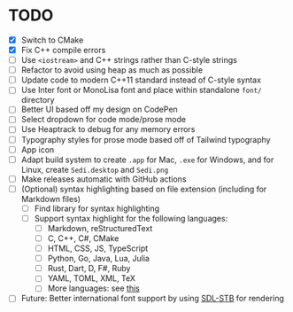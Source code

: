 # TODO

- [x] Switch to CMake
- [x] Fix C++ compile errors
- [ ] Use `<iostream>` and C++ strings rather than C-style strings
- [ ] Refactor to avoid using heap as much as possible
- [ ] Update code to modern C++11 standard instead of C-style syntax
- [ ] Use Inter font or MonoLisa font and place within standalone `font/` directory
- [ ] Better UI based off my design on CodePen
- [ ] Select dropdown for code mode/prose mode
- [ ] Use Heaptrack to debug for any memory errors
- [ ] Typography styles for prose mode based off of Tailwind typography
- [ ] App icon
- [ ] Adapt build system to create `.app` for Mac, `.exe` for Windows, and for Linux, create `Sedi.desktop` and `Sedi.png`
- [ ] Make releases automatic with GitHub actions
- [ ] (Optional) syntax highlighting based on file extension (including for Markdown files)
    - [ ] Find library for syntax highlighting
    - [ ] Support syntax highlight for the following languages:
        - [ ] Markdown, reStructuredText
        - [ ] C, C++, C#, CMake
        - [ ] HTML, CSS, JS, TypeScript
        - [ ] Python, Go, Java, Lua, Julia
        - [ ] Rust, Dart, D, F#, Ruby
        - [ ] YAML, TOML, XML, TeX
        - [ ] More languages: see [this](https://codemirror.net/mode/index.html)
- [ ] Future: Better international font support by using [SDL-STB](https://github.com/SnapperTT/sdl_stb_font) for rendering
